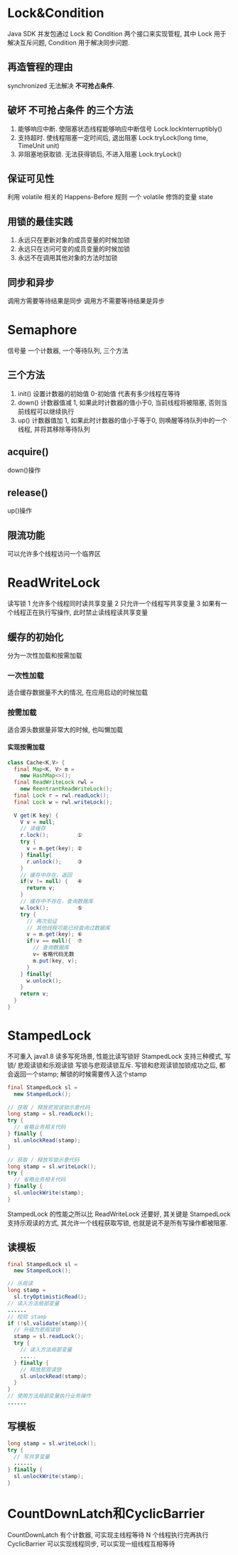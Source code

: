 # Lock&Condition

Java SDK 并发包通过 Lock 和 Condition 两个接口来实现管程, 其中 Lock 用于解决互斥问题, Condition 用于解决同步问题.

## 再造管程的理由

synchronized 无法解决 **不可抢占条件**.

## 破坏 不可抢占条件 的三个方法
1. 能够响应中断. 使阻塞状态线程能够响应中断信号 Lock.lockInterruptibly()
2. 支持超时. 使线程阻塞一定时间后, 退出阻塞 Lock.tryLock(long time, TimeUnit unit)
3. 非阻塞地获取锁. 无法获得锁后, 不进入阻塞 Lock.tryLock()

## 保证可见性
利用 volatile 相关的 Happens-Before 规则
一个 volatile 修饰的变量 state

## 用锁的最佳实践
1. 永远只在更新对象的成员变量的时候加锁
2. 永远只在访问可变的成员变量的时候加锁
3. 永远不在调用其他对象的方法时加锁

## 同步和异步
调用方需要等待结果是同步
调用方不需要等待结果是异步

# Semaphore
信号量
一个计数器, 一个等待队列, 三个方法

## 三个方法
1. init() 设置计数器的初始值 0-初始值 代表有多少线程在等待 
2. down() 计数器值减 1, 如果此时计数器的值小于0, 当前线程将被阻塞, 否则当前线程可以继续执行
3. up() 计数器值加 1, 如果此时计数器的值小于等于0, 则唤醒等待队列中的一个线程, 并将其移除等待队列

## acquire()
down()操作

## release()
up()操作

## 限流功能
可以允许多个线程访问一个临界区

# ReadWriteLock
读写锁
1 允许多个线程同时读共享变量
2 只允许一个线程写共享变量
3 如果有一个线程正在执行写操作, 此时禁止读线程读共享变量

## 缓存的初始化
分为一次性加载和按需加载

### 一次性加载
适合缓存数据量不大的情况, 在应用启动的时候加载

### 按需加载
适合源头数据量非常大的时候, 也叫懒加载

#### 实现按需加载
```java
class Cache<K,V> {
  final Map<K, V> m =
    new HashMap<>();
  final ReadWriteLock rwl = 
    new ReentrantReadWriteLock();
  final Lock r = rwl.readLock();
  final Lock w = rwl.writeLock();
 
  V get(K key) {
    V v = null;
    // 读缓存
    r.lock();         ①
    try {
      v = m.get(key); ②
    } finally{
      r.unlock();     ③
    }
    // 缓存中存在，返回
    if(v != null) {   ④
      return v;
    }  
    // 缓存中不存在，查询数据库
    w.lock();         ⑤
    try {
      // 再次验证
      // 其他线程可能已经查询过数据库
      v = m.get(key); ⑥
      if(v == null){  ⑦
        // 查询数据库
        v= 省略代码无数
        m.put(key, v);
      }
    } finally{
      w.unlock();
    }
    return v; 
  }
}
```

# StampedLock
不可重入
java1.8 读多写死场景, 性能比读写锁好 
StampedLock 支持三种模式, 写锁/ 悲观读锁和乐观读锁
写锁与悲观读锁互斥. 写锁和悲观读锁加锁成功之后, 都会返回一个stamp; 解锁的时候需要传入这个stamp

```java
final StampedLock sl = 
  new StampedLock();
  
// 获取 / 释放悲观读锁示意代码
long stamp = sl.readLock();
try {
  // 省略业务相关代码
} finally {
  sl.unlockRead(stamp);
}

// 获取 / 释放写锁示意代码
long stamp = sl.writeLock();
try {
  // 省略业务相关代码
} finally {
  sl.unlockWrite(stamp);
}

```
StampedLock 的性能之所以比 ReadWriteLock 还要好, 其关键是 StampedLock 支持乐观读的方式, 其允许一个线程获取写锁, 也就是说不是所有写操作都被阻塞.

## 读模板
```java
final StampedLock sl = 
  new StampedLock();

// 乐观读
long stamp = 
  sl.tryOptimisticRead();
// 读入方法局部变量
......
// 校验 stamp
if (!sl.validate(stamp)){
  // 升级为悲观读锁
  stamp = sl.readLock();
  try {
    // 读入方法局部变量
    .....
  } finally {
    // 释放悲观读锁
    sl.unlockRead(stamp);
  }
}
// 使用方法局部变量执行业务操作
......
```

## 写模板
```java
long stamp = sl.writeLock();
try {
  // 写共享变量
  ......
} finally {
  sl.unlockWrite(stamp);
}

```

# CountDownLatch和CyclicBarrier
CountDownLatch 有个计数器, 可实现主线程等待 N 个线程执行完再执行
CyclicBarrier 可以实现线程同步, 可以实现一组线程互相等待



